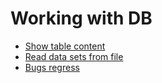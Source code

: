 # Working with DB

- [Show table content]( show/Show.md "c:run")
- [Read data sets from file]( fl/Fl.html "c:run")
- [Bugs regress]( bugs/Bugs.md "c:run")